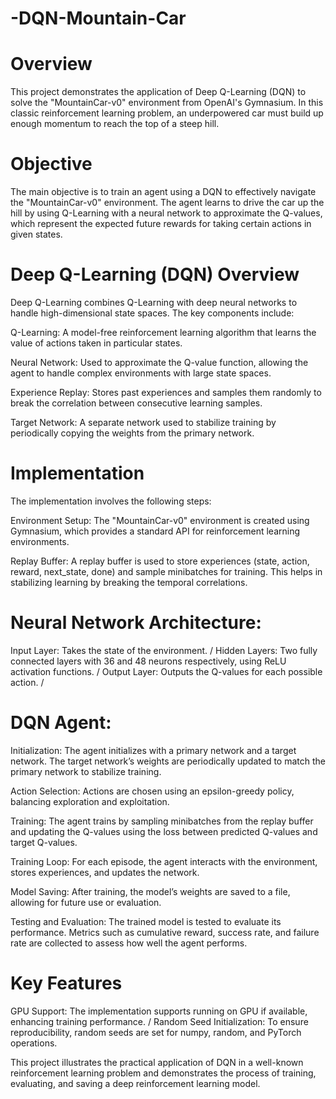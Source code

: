 # -DQN-Mountain-Car

# Overview

This project demonstrates the application of Deep Q-Learning (DQN) to solve the "MountainCar-v0" environment from OpenAI's Gymnasium. In this classic reinforcement learning problem, an underpowered car must build up enough momentum to reach the top of a steep hill.

# Objective

The main objective is to train an agent using a DQN to effectively navigate the "MountainCar-v0" environment. The agent learns to drive the car up the hill by using Q-Learning with a neural network to approximate the Q-values, which represent the expected future rewards for taking certain actions in given states.

# Deep Q-Learning (DQN) Overview

Deep Q-Learning combines Q-Learning with deep neural networks to handle high-dimensional state spaces. The key components include:

Q-Learning: A model-free reinforcement learning algorithm that learns the value of actions taken in particular states.

Neural Network: Used to approximate the Q-value function, allowing the agent to handle complex environments with large state spaces.

Experience Replay: Stores past experiences and samples them randomly to break the correlation between consecutive learning samples.

Target Network: A separate network used to stabilize training by periodically copying the weights from the primary network.

# Implementation

The implementation involves the following steps:

Environment Setup: The "MountainCar-v0" environment is created using Gymnasium, which provides a standard API for reinforcement learning environments.

Replay Buffer: A replay buffer is used to store experiences (state, action, reward, next_state, done) and sample minibatches for training. This helps in stabilizing learning by breaking the temporal correlations.

# Neural Network Architecture:

Input Layer: Takes the state of the environment.
/
Hidden Layers: Two fully connected layers with 36 and 48 neurons respectively, using ReLU activation functions.
/
Output Layer: Outputs the Q-values for each possible action.
/

# DQN Agent:

Initialization: The agent initializes with a primary network and a target network. The target network’s weights are periodically updated to match the primary network to stabilize training.

Action Selection: Actions are chosen using an epsilon-greedy policy, balancing exploration and exploitation.

Training: The agent trains by sampling minibatches from the replay buffer and updating the Q-values using the loss between predicted Q-values and target Q-values.

Training Loop: For each episode, the agent interacts with the environment, stores experiences, and updates the network.

Model Saving: After training, the model’s weights are saved to a file, allowing for future use or evaluation.

Testing and Evaluation: The trained model is tested to evaluate its performance. Metrics such as cumulative reward, success rate, and failure rate are collected to assess how well the agent performs.

# Key Features

GPU Support: The implementation supports running on GPU if available, enhancing training performance.
/
Random Seed Initialization: To ensure reproducibility, random seeds are set for numpy, random, and PyTorch operations.

This project illustrates the practical application of DQN in a well-known reinforcement learning problem and demonstrates the process of training, evaluating, and saving a deep reinforcement learning model.
